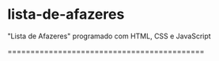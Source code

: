 
# lista-de-afazeres
"Lista de Afazeres" programado com HTML, CSS e JavaScript

===========================================

